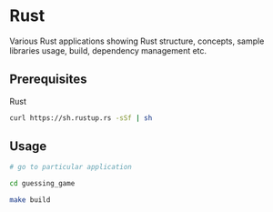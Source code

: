 # Rust

Various Rust applications showing Rust structure, concepts, sample libraries usage, build, dependency management etc.

## Prerequisites

Rust

```bash
curl https://sh.rustup.rs -sSf | sh
```

## Usage

```bash
# go to particular application

cd guessing_game

make build

```
